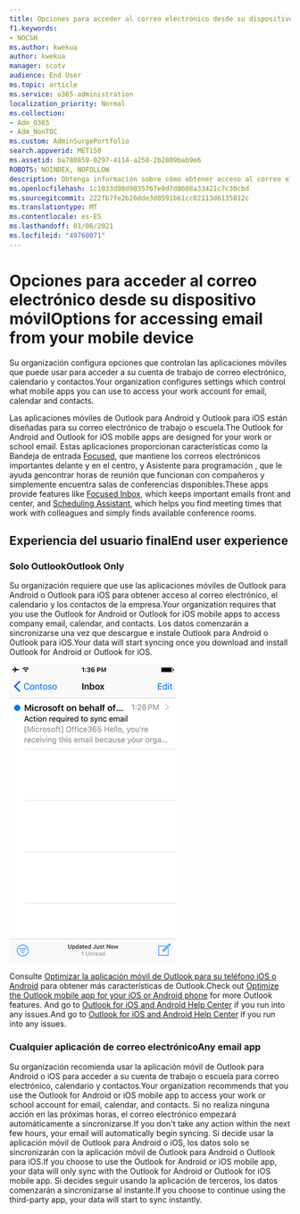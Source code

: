 ```yaml
---
title: Opciones para acceder al correo electrónico desde su dispositivo móvil
f1.keywords:
- NOCSH
ms.author: kwekua
author: kwekua
manager: scotv
audience: End User
ms.topic: article
ms.service: o365-administration
localization_priority: Normal
ms.collection:
- Adm_O365
- Adm_NonTOC
ms.custom: AdminSurgePortfolio
search.appverid: MET150
ms.assetid: ba780859-0297-4114-a258-2b2809bab9e6
ROBOTS: NOINDEX, NOFOLLOW
description: Obtenga información sobre cómo obtener acceso al correo electrónico desde su dispositivo móvil.
ms.openlocfilehash: 1c1033d98d9035767e9d7d8608a33421c7c30cbd
ms.sourcegitcommit: 222fb7fe2b26dde3d8591b61cc02113d6135012c
ms.translationtype: MT
ms.contentlocale: es-ES
ms.lasthandoff: 01/06/2021
ms.locfileid: "49760071"
---
```

# <a name="options-for-accessing-email-from-your-mobile-device"></a><span data-ttu-id="f87c3-103">Opciones para acceder al correo electrónico desde su dispositivo móvil</span><span class="sxs-lookup"><span data-stu-id="f87c3-103">Options for accessing email from your mobile device</span></span>

<span data-ttu-id="f87c3-104">Su organización configura opciones que controlan las aplicaciones móviles que puede usar para acceder a su cuenta de trabajo de correo electrónico, calendario y contactos.</span><span class="sxs-lookup"><span data-stu-id="f87c3-104">Your organization configures settings which control what mobile apps you can use to access your work account for email, calendar and contacts.</span></span>

<span data-ttu-id="f87c3-105">Las aplicaciones móviles de Outlook para Android y Outlook para iOS están diseñadas para su correo electrónico de trabajo o escuela.</span><span class="sxs-lookup"><span data-stu-id="f87c3-105">The Outlook for Android and Outlook for iOS mobile apps are designed for your work or school email.</span></span> <span data-ttu-id="f87c3-106">Estas aplicaciones proporcionan características como la Bandeja de entrada [Focused](https://support.microsoft.com/office/f445ad7f-02f4-4294-a82e-71d8964e3978), que mantiene los correos electrónicos importantes delante y en el centro, y Asistente para programación , que le ayuda [a](https://support.microsoft.com/office/scheduling-made-easy-in-outlook-mobile-11c5bee5-d78a-4a2b-80c2-2b386ddb4470)encontrar horas de reunión que funcionan con compañeros y simplemente encuentra salas de conferencias disponibles.</span><span class="sxs-lookup"><span data-stu-id="f87c3-106">These apps provide features like [Focused Inbox](https://support.microsoft.com/office/f445ad7f-02f4-4294-a82e-71d8964e3978), which keeps important emails front and center, and [Scheduling Assistant](https://support.microsoft.com/office/scheduling-made-easy-in-outlook-mobile-11c5bee5-d78a-4a2b-80c2-2b386ddb4470), which helps you find meeting times that work with colleagues and simply finds available conference rooms.</span></span>
  
## <a name="end-user-experience"></a><span data-ttu-id="f87c3-107">Experiencia del usuario final</span><span class="sxs-lookup"><span data-stu-id="f87c3-107">End user experience</span></span>

### <a name="outlook-only"></a><span data-ttu-id="f87c3-108">Solo Outlook</span><span class="sxs-lookup"><span data-stu-id="f87c3-108">Outlook Only</span></span>

<span data-ttu-id="f87c3-109">Su organización requiere que use las aplicaciones móviles de Outlook para Android o Outlook para iOS para obtener acceso al correo electrónico, el calendario y los contactos de la empresa.</span><span class="sxs-lookup"><span data-stu-id="f87c3-109">Your organization requires that you use the Outlook for Android or Outlook for iOS mobile apps to access company email, calendar, and contacts.</span></span> <span data-ttu-id="f87c3-110">Los datos comenzarán a sincronizarse una vez que descargue e instale Outlook para Android o Outlook para iOS.</span><span class="sxs-lookup"><span data-stu-id="f87c3-110">Your data will start syncing once you download and install Outlook for Android or Outlook for iOS.</span></span>

![Ejemplo de correo electrónico para usar Outlook para sincronizar el correo electrónico](../../media/798d942a-4181-4dcb-8039-cd9f2edd9723.png)

<span data-ttu-id="f87c3-112">Consulte [Optimizar la aplicación móvil de Outlook para su teléfono iOS o Android](https://support.microsoft.com/office/de075b19-b73c-4d8a-841b-459982c7e890) para obtener más características de Outlook.</span><span class="sxs-lookup"><span data-stu-id="f87c3-112">Check out [Optimize the Outlook mobile app for your iOS or Android phone](https://support.microsoft.com/office/de075b19-b73c-4d8a-841b-459982c7e890) for more Outlook features.</span></span> <span data-ttu-id="f87c3-113">And go to [Outlook for iOS and Android Help Center](https://support.microsoft.com/office/cd84214e-a5ac-4e95-9ea3-e07f78d0cde6) if you run into any issues.</span><span class="sxs-lookup"><span data-stu-id="f87c3-113">And go to [Outlook for iOS and Android Help Center](https://support.microsoft.com/office/cd84214e-a5ac-4e95-9ea3-e07f78d0cde6) if you run into any issues.</span></span>

### <a name="any-email-app"></a><span data-ttu-id="f87c3-114">Cualquier aplicación de correo electrónico</span><span class="sxs-lookup"><span data-stu-id="f87c3-114">Any email app</span></span>

<span data-ttu-id="f87c3-115">Su organización recomienda usar la aplicación móvil de Outlook para Android o iOS para acceder a su cuenta de trabajo o escuela para correo electrónico, calendario y contactos.</span><span class="sxs-lookup"><span data-stu-id="f87c3-115">Your organization recommends that you use the Outlook for Android or iOS mobile app to access your work or school account for email, calendar, and contacts.</span></span> <span data-ttu-id="f87c3-116">Si no realiza ninguna acción en las próximas horas, el correo electrónico empezará automáticamente a sincronizarse.</span><span class="sxs-lookup"><span data-stu-id="f87c3-116">If you don't take any action within the next few hours, your email will automatically begin syncing.</span></span> <span data-ttu-id="f87c3-117">Si decide usar la aplicación móvil de Outlook para Android o iOS, los datos solo se sincronizarán con la aplicación móvil de Outlook para Android o Outlook para iOS.</span><span class="sxs-lookup"><span data-stu-id="f87c3-117">If you choose to use the Outlook for Android or iOS mobile app, your data will only sync with the Outlook for Android or Outlook for iOS mobile app.</span></span> <span data-ttu-id="f87c3-118">Si decides seguir usando la aplicación de terceros, los datos comenzarán a sincronizarse al instante.</span><span class="sxs-lookup"><span data-stu-id="f87c3-118">If you choose to continue using the third-party app, your data will start to sync instantly.</span></span>